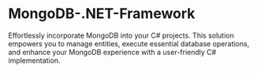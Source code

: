 # MongoDB-.NET-Framework
Effortlessly incorporate MongoDB into your C# projects. This solution empowers you to manage entities, execute essential database operations, and enhance your MongoDB experience with a user-friendly C# implementation.
